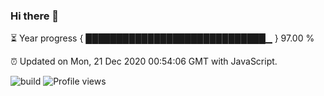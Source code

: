 ### Hi there 👋

⏳ Year progress { █████████████████████████████▁ } 97.00 %

⏰ Updated on Mon, 21 Dec 2020 00:54:06 GMT with JavaScript.

![build](https://github.com/shenxianpeng/shenxianpeng/workflows/build/badge.svg) ![Profile views](https://gpvc.arturio.dev/shenxianpeng)
